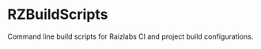 RZBuildScripts
==============

Command line build scripts for Raizlabs CI and project build configurations.
